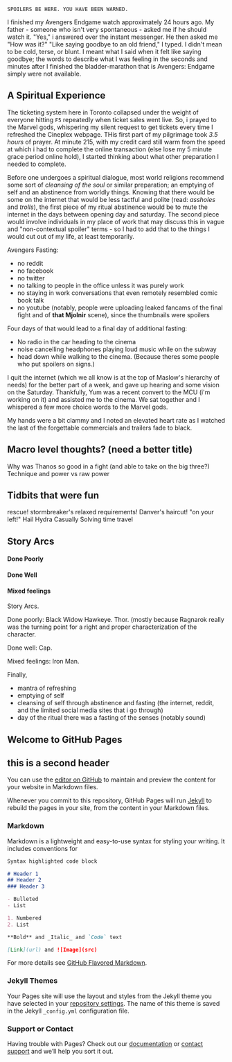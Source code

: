 ```
SPOILERS BE HERE. YOU HAVE BEEN WARNED.
```

I finished my Avengers Endgame watch approximately 24 hours ago. My father - someone who isn't very spontaneous - asked me if he should watch it. "Yes," i answered over the instant messenger. He then asked me "How was it?" "Like saying goodbye to an old friend," I typed. I didn't mean to be cold, terse, or blunt. I meant what I said when it felt like saying goodbye; the words to describe what I was feeling in the seconds and minutes after I finished the bladder-marathon that is Avengers: Endgame simply were not available. 

## A Spiritual Experience

The ticketing system here in Toronto collapsed under the weight of everyone hitting `F5` repeatedly when ticket sales went live. So, i prayed to the Marvel gods, whispering my silent request to get tickets every time I refreshed the Cineplex webpage. THis first part of my pilgrimage took *3.5 hours* of prayer. At minute 215, with my credit card still warm from the speed at which i had to complete the online transaction (else lose my 5 minute grace period online hold), I started thinking about what other preparation I needed to complete.

Before one undergoes a spiritual dialogue, most world religions recommend some sort of _cleansing of the soul_ or similar preparation; an emptying of self and an abstinence from worldly things. Knowing that there would be some on the internet that would be less tactful and polite (read: _assholes_ and _trolls_), the first piece of my ritual abstinence would be to mute the internet in the days between opening day and saturday. The second piece would involve individuals in my place of work that may discuss this in vague and "non-contextual spoiler" terms - so I had to add that to the things I would cut out of my life, at least temporarily.

Avengers Fasting:
- no reddit
- no facebook
- no twitter
- no talking to people in the office unless it was purely work
- no staying in work conversations that even remotely resembled comic book talk
- no youtube (notably, people were uploading leaked fancams of the final fight and of **that Mjolnir** scene), since the thumbnails were spoilers

Four days of that would lead to a final day of additional fasting:
- No radio in the car heading to the cinema
- noise cancelling headphones playing loud music while on the subway
- head down while walking to the cinema. (Because theres some people who put spoilers on signs.)

I quit the internet (which we all know is at the top of Maslow's hierarchy of needs) for the better part of a week, and gave up hearing and some vision on the Saturday. Thankfully, Yum was a recent convert to the MCU (i'm working on it) and assisted me to the cinema. We sat together and I whispered a few more choice words to the Marvel gods.

My hands were a bit clammy and I noted an elevated heart rate as I watched the last of the forgettable commercials and trailers fade to black. 

## Macro level thoughts? (need a better title)
Why was Thanos so good in a fight (and able to take on the big three?)
Technique and power vs raw power


## Tidbits that were fun

rescue!
stormbreaker's relaxed requirements!
Danver's haircut!
"on your left!"
Hail Hydra
Casually Solving time travel

## Story Arcs

#### Done Poorly

#### Done Well

#### Mixed feelings




Story Arcs.

Done poorly:
Black Widow
Hawkeye.
Thor. (mostly because Ragnarok really was the turning point for a right and proper characterization of the character.

Done well:
Cap.

Mixed feelings:
Iron Man.


Finally,

- mantra of refreshing
- emptying of self
- cleansing of self through abstinence and fasting (the internet, reddit, and the limited social media sites that i go through)
- day of the ritual there was a fasting of the senses (notably sound)




## Welcome to GitHub Pages

## this is a second header

You can use the [editor on GitHub](https://github.com/heymiguel/endgame-things/edit/master/index.md) to maintain and preview the content for your website in Markdown files.

Whenever you commit to this repository, GitHub Pages will run [Jekyll](https://jekyllrb.com/) to rebuild the pages in your site, from the content in your Markdown files.

### Markdown

Markdown is a lightweight and easy-to-use syntax for styling your writing. It includes conventions for

```markdown
Syntax highlighted code block

# Header 1
## Header 2
### Header 3

- Bulleted
- List

1. Numbered
2. List

**Bold** and _Italic_ and `Code` text

[Link](url) and ![Image](src)
```

For more details see [GitHub Flavored Markdown](https://guides.github.com/features/mastering-markdown/).

### Jekyll Themes

Your Pages site will use the layout and styles from the Jekyll theme you have selected in your [repository settings](https://github.com/heymiguel/endgame-things/settings). The name of this theme is saved in the Jekyll `_config.yml` configuration file.

### Support or Contact

Having trouble with Pages? Check out our [documentation](https://help.github.com/categories/github-pages-basics/) or [contact support](https://github.com/contact) and we’ll help you sort it out.
